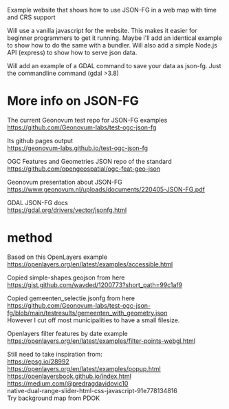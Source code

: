 Example website that shows how to use JSON-FG in a web map with time and CRS support

Will use a vanilla javascript for the website. This makes it easier for beginner programmers to get it running. Maybe i'll add an identical example to show how to do the same with a bundler.
Will also add a simple Node.js API (express) to show how to serve json data.

Will add an example of a GDAL command to save your data as json-fg.
Just the commandline command (gdal >3.8)

# More info on JSON-FG

The current Geonovum test repo for JSON-FG examples  
https://github.com/Geonovum-labs/test-ogc-json-fg

Its github pages output  
https://geonovum-labs.github.io/test-ogc-json-fg

OGC Features and Geometries JSON repo of the standard  
https://github.com/opengeospatial/ogc-feat-geo-json

Geonovum presentation about JSON-FG  
https://www.geonovum.nl/uploads/documents/220405-JSON-FG.pdf

GDAL JSON-FG docs  
https://gdal.org/drivers/vector/jsonfg.html

# method

Based on this OpenLayers example  
https://openlayers.org/en/latest/examples/accessible.html

Copied simple-shapes.geojson from here  
https://gist.github.com/wavded/1200773?short_path=99c1af9

Copied gemeenten_selectie.jsonfg from here  
https://github.com/Geonovum-labs/test-ogc-json-fg/blob/main/testresults/gemeenten_with_geometry.json  
However I cut off most municipalities to have a small filesize.

Openlayers filter features by date example  
https://openlayers.org/en/latest/examples/filter-points-webgl.html

Still need to take inspiration from:  
https://epsg.io/28992  
https://openlayers.org/en/latest/examples/popup.html  
https://openlayersbook.github.io/index.html  
https://medium.com/@predragdavidovic10  
native-dual-range-slider-html-css-javascript-91e778134816  
Try background map from PDOK
